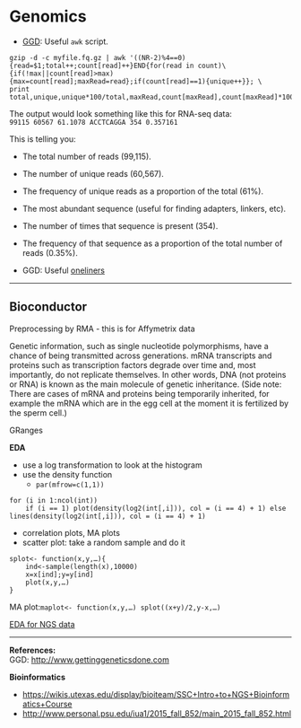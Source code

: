 # Genomics #

* [GGD](http://www.gettinggeneticsdone.com/2012/04/awk-command-to-count-total-unique-and.html): Useful `awk` script.  

```
gzip -d -c myfile.fq.gz | awk '((NR-2)%4==0){read=$1;total++;count[read]++}END{for(read in count)\
{if(!max||count[read]>max){max=count[read];maxRead=read};if(count[read]==1){unique++}}; \
print total,unique,unique*100/total,maxRead,count[maxRead],count[maxRead]*100/total}'
```
The output would look something like this for RNA-seq data:  
`99115 60567 61.1078 ACCTCAGGA 354 0.357161`

This is telling you:  
* The total number of reads (99,115).  
* The number of unique reads (60,567).  
* The frequency of unique reads as a proportion of the total (61%).  
* The most abundant sequence (useful for finding adapters, linkers, etc).  
* The number of times that sequence is present (354).  
* The frequency of that sequence as a proportion of the total number of reads (0.35%).
   

* GGD: Useful [oneliners](https://github.com/stephenturner/oneliners)  

---

## Bioconductor ##

Preprocessing by RMA - this is for Affymetrix data 
 
Genetic information, such as single nucleotide polymorphisms, have a chance of being transmitted across generations. mRNA transcripts and proteins such as transcription factors degrade over time and, most importantly, do not replicate themselves. In other words, DNA (not proteins or RNA) is known as the main molecule of genetic inheritance. (Side note: There are cases of mRNA and proteins being temporarily inherited, for example the mRNA which are in the egg cell at the moment it is fertilized by the sperm cell.) 
 
GRanges 
 
**EDA**   
* use a log transformation to look at the histogram  
* use the density function  
	* `par(mfrow=c(1,1))`  

```
for (i in 1:ncol(int)) 
	if (i == 1) plot(density(log2(int[,i])), col = (i == 4) + 1) else lines(density(log2(int[,i])), col = (i == 4) + 1) 
```

* correlation plots, MA plots 
* scatter plot: take a random sample and do it 

```
splot<- function(x,y,…){ 
	ind<-sample(length(x),10000) 
	x=x[ind];y=y[ind] 
	plot(x,y,…) 
}
```

MA plot:`maplot<- function(x,y,…) splot((x+y)/2,y-x,…)`  

[EDA for NGS data](https://github.com/genomicsclass/labs/blob/master/course4/EDA_plots_for_NGS.Rmd)

---

**References:**  
GGD: http://www.gettinggeneticsdone.com

**Bioinformatics**
* https://wikis.utexas.edu/display/bioiteam/SSC+Intro+to+NGS+Bioinformatics+Course
* http://www.personal.psu.edu/iua1/2015_fall_852/main_2015_fall_852.html
